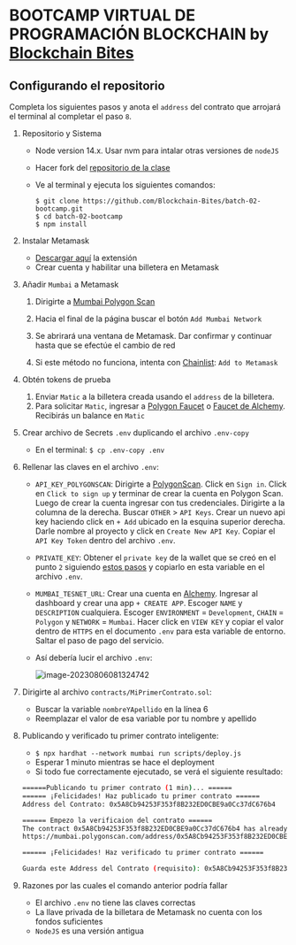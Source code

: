 # BOOTCAMP VIRTUAL DE PROGRAMACIÓN BLOCKCHAIN by <u>Blockchain Bites</u>

## Configurando el repositorio

Completa los siguientes pasos y anota el `address` del contrato que arrojará el terminal al completar el paso `8`.

1. Repositorio y Sistema

   - Node version 14.x. Usar nvm para intalar otras versiones de `nodeJS`

   - Hacer fork del [repositorio de la clase](https://github.com/Blockchain-Bites/batch-02-bootcamp)

   - Ve al terminal y ejecuta los siguientes comandos:

     ```
     $ git clone https://github.com/Blockchain-Bites/batch-02-bootcamp.git
     $ cd batch-02-bootcamp
     $ npm install
     ```

2. Instalar Metamask

   - [Descargar aquí](https://chrome.google.com/webstore/detail/metamask/nkbihfbeogaeaoehlefnkodbefgpgknn) la extensión
   - Crear cuenta y habilitar una billetera en Metamask

3. Añadir `Mumbai` a Metamask

   1. Dirigirte a [Mumbai Polygon Scan](https://mumbai.polygonscan.com/)

   2. Hacia el final de la página buscar el botón `Add Mumbai Network`

   3. Se abrirará una ventana de Metamask. Dar confirmar y continuar hasta que se efectúe el cambio de red

   4. Si este método no funciona, intenta con [Chainlist](https://chainlist.org/?testnets=true&search=mumbai): `Add to Metamask`

4. Obtén tokens de prueba

   1. Enviar `Matic` a la billetera creada usando el `address` de la billetera. 
   2. Para solicitar `Matic`, ingresar a [Polygon Faucet](https://faucet.polygon.technology/) o [Faucet de Alchemy](https://mumbaifaucet.com/). Recibirás un balance en `Matic`

5. Crear archivo de Secrets `.env` duplicando el archivo `.env-copy`

   - En el terminal: `$ cp .env-copy .env`

6. Rellenar las claves en el archivo `.env`:

   - `API_KEY_POLYGONSCAN`: Dirigirte a [PolygonScan](https://polygonscan.com/). Click en `Sign in`. Click en `Click to sign up` y terminar de crear la cuenta en Polygon Scan. Luego de crear la cuenta ingresar con tus credenciales. Dirigirte a la columna de la derecha. Buscar `OTHER` > `API Keys`. Crear un nuevo api key haciendo click en `+ Add` ubicado en la esquina superior derecha. Darle nombre al proyecto y click en `Create New API Key`. Copiar el `API Key Token` dentro del archivo `.env`.

   - `PRIVATE_KEY`: Obtener el `private key` de la wallet que se creó en el punto `2` siguiendo [estos pasos](https://support.metamask.io/hc/en-us/articles/360015289632-How-to-export-an-account-s-private-key) y copiarlo en esta variable en el archivo `.env`.

   - `MUMBAI_TESNET_URL`: Crear una cuenta en [Alchemy](https://dashboard.alchemyapi.io/). Ingresar al dashboard y crear una app `+ CREATE APP`. Escoger `NAME` y `DESCRIPTION` cualquiera. Escoger `ENVIRONMENT` = `Development`, `CHAIN` = `Polygon` y `NETWORK` = `Mumbai`. Hacer click en `VIEW KEY` y copiar el valor dentro de `HTTPS` en el documento `.env` para esta variable de entorno. Saltar el paso de pago del servicio.

   - Así debería lucir el archivo `.env`:

     ![image-20230806081324742](https://github.com/Blockchain-Bites/batch-02-bootcamp/assets/3300958/73e61f97-038d-4d38-b570-32ec59b633ee)

7. Dirigirte al archivo `contracts/MiPrimerContrato.sol`:

   * Buscar la variable `nombreYApellido` en la línea 6
   * Reemplazar el valor de esa variable por tu nombre y apellido

8. Publicando y verificado tu primer contrato inteligente:

   - `$ npx hardhat --network mumbai run scripts/deploy.js`
   - Esperar 1 minuto mientras se hace el deployment
   - Si todo fue correctamente ejecutado, se verá el siguiente resultado:

   ```bash
   ======Publicando tu primer contrato (1 min)... ======
   ====== ¡Felicidades! Haz publicado tu primer contrato ======
   Address del Contrato: 0x5A8Cb94253F353f8B232ED0CBE9a0Cc37dC676b4
   
   ====== Empezo la verificaion del contrato ======
   The contract 0x5A8Cb94253F353f8B232ED0CBE9a0Cc37dC676b4 has already been verified.
   https://mumbai.polygonscan.com/address/0x5A8Cb94253F353f8B232ED0CBE9a0Cc37dC676b4#code
   
   ====== ¡Felicidades! Haz verificado tu primer contrato ======
   
   Guarda este Address del Contrato (requisito): 0x5A8Cb94253F353f8B232ED0CBE9a0Cc37dC676b4
   ```

9. Razones por las cuales el comando anterior podría fallar

   - El archivo `.env` no tiene las claves correctas
   - La llave privada de la billetara de Metamask no cuenta con los fondos suficientes
   - `NodeJS` es una versión antigua

